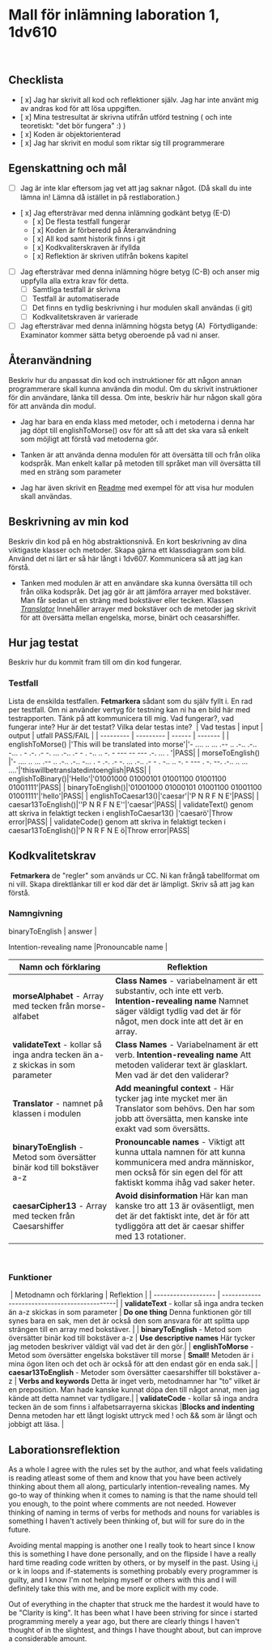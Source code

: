 
# Mall för inlämning laboration 1, 1dv610
​
## Checklista
  - [ x] Jag har skrivit all kod och reflektioner själv. Jag har inte använt mig av andras kod för att lösa uppgiften.
  - [ x] Mina testresultat är skrivna utifrån utförd testning ( och inte teoretiskt: "det bör fungera" :) )
  - [ x] Koden är objektorienterad
  - [ x] Jag har skrivit en modul som riktar sig till programmerare
​
## Egenskattning och mål
  - [ ] Jag är inte klar eftersom jag vet att jag saknar något. (Då skall du inte lämna in! Lämna då istället in på restlaboration.)
  - [ x] Jag eftersträvar med denna inlämning godkänt betyg (E-D)
    - [ x] De flesta testfall fungerar
    - [ x] Koden är förberedd på Återanvändning
    - [ x] All kod samt historik finns i git 
    - [ x] Kodkvaliterskraven är ifyllda
    - [ x] Reflektion är skriven utifrån bokens kapitel 
  - [ ] Jag eftersträvar med denna inlämning högre betyg (C-B) och anser mig uppfylla alla extra krav för detta. 
    - [ ] Samtliga testfall är skrivna    
    - [ ] Testfall är automatiserade
    - [ ] Det finns en tydlig beskrivning i hur modulen skall användas (i git)
    - [ ] Kodkvalitetskraven är varierade 
  - [ ] Jag eftersträvar med denna inlämning högsta betyg (A) 
​
Förtydligande: Examinator kommer sätta betyg oberoende på vad ni anser. 
​
## Återanvändning
Beskriv hur du anpassat din kod och instruktioner för att någon annan programmerare skall kunna använda din modul. Om du skrivit instruktioner för din användare, länka till dessa. Om inte, beskriv här hur någon skall göra för att använda din modul.

- Jag har bara en enda klass med metoder, och i metoderna i denna har jag döpt till englishToMorse() osv för att så att det ska vara så enkelt som möjligt att förstå vad metoderna gör. 

- Tanken är att använda denna modulen för att översätta till och från olika kodspråk. Man enkelt kallar på metoden till språket man vill översätta till med en sträng som parameter

- Jag har även skrivit en [Readme](README.md) med exempel för att visa hur modulen skall användas. 
​
## Beskrivning av min kod
Beskriv din kod på en hög abstraktionsnivå. En kort beskrivning av dina viktigaste klasser och metoder. Skapa gärna ett klassdiagram som bild. Använd det ni lärt er så här långt i 1dv607. Kommunicera så att jag kan förstå.

- Tanken med modulen är att en användare ska kunna översätta till och från olika kodspråk. Det jag gör är att jämföra arrayer med bokstäver. Man får sedan ut en sträng med bokstäver eller tecken. Klassen [*Translator*](./modules/Translator/Translator.js) Innehåller arrayer med bokstäver och de metoder jag skrivit för att översätta mellan engelska, morse, binärt och ceasarshiffer.
​
## Hur jag testat
Beskriv hur du kommit fram till om din kod fungerar.
​
### Testfall
Lista de enskilda testfallen. **Fetmarkera** sådant som du själv fyllt i. En rad per testfall. Om ni använder vertyg för testning kan ni ha en bild här med testrapporten. Tänk på att kommunicera till mig. Vad fungerar?, vad fungerar inte? Hur är det testat? Vilka delar testas inte?
​
| Vad testas      | input | output | utfall PASS/FAIL |
| --------- | --------- | ------ | ------- |
| englishToMorse() |'This will be translated into morse'|'- .... .. ...   .-- .. .-.. .-..   -... .   - .-. .- -. ... .-.. .- - . -..   .. -. - ---   -- --- .-. ... . '|PASS|
| morseToEnglish() |'- .... .. ... .-- .. .-.. .-.. -... . - .-. .- -. ... .-.. .- - . -.. .. -. - --- . -. --. .-.. .. ... ....'|'thiswillbetranslatedintoenglish|PASS|
| englishToBinary()|'Hello'|'01001000 01000101 01001100 01001100 01001111'|PASS|
| binaryToEnglish()|'01001000 01000101 01001100 01001100 01001111'|'hello'|PASS|
| englishToCaesar13()|'caesar'|'P N R F N E'|PASS|
| caesar13ToEnglish()|''P N R F N E''|'caesar'|PASS|
| validateText() genom att skriva in felaktigt tecken i englishToCaesar13() |'caesarö'|Throw error|PASS|
​| validateCode() genom att skriva in felaktigt tecken i caesar13ToEnglish()|'P N R F N E ö|Throw error|PASS|
​
## Kodkvalitetskrav
​
**Fetmarkera** de "regler" som används ur CC. Ni kan frångå tabellformat om ni vill. Skapa direktlänkar till er kod där det är lämpligt. Skriv så att jag kan förstå.
​
### Namngivning
binaryToEnglish   | answer  |

Intention-revealing name   |Pronouncable name   |


| Namn och förklaring  | Reflektion                                   |
| -------------------  | ---------------------------------------------|
| **morseAlphabet** - Array med tecken från morse-alfabet                    |  **Class Names** - variabelnament är ett substantiv, och inte ett verb. **Intention-revealing name** Namnet säger väldigt tydlig vad det är för något, men dock inte att det är en array. 
| **validateText** - kollar så inga andra tecken än a-z skickas in som parameter                    |  **Class Names** - Variabelnament är ett verb. **Intention-revealing name** Att metoden validerar text är glasklart. Men vad är det den validerar?                                             |
| **Translator** - namnet på klassen i modulen                     |  **Add meaningful context** - Här tycker jag inte mycket mer än Translator som behövs. Den har som jobb att översätta, men kanske inte exakt vad som översätts.                                          |
| **binaryToEnglish** - Metod som översätter binär kod till bokstäver a-z                    | **Pronouncable names** - Viktigt att kunna uttala namnen för att kunna kommunicera med andra människor, men också för sin egen del för att faktiskt komma ihåg vad saker heter.                                             |
| **caesarCipher13** - Array med tecken från Caesarshiffer                    | **Avoid disinformation** Här kan man kanske tro att 13 är oväsentligt, men det är det faktiskt inte, det är för att tydliggöra att det är caesar shiffer med 13 rotationer.                                              |
​ 
### Funktioner
​
| Metodnamn och förklaring  | Reflektion                                   |
| -------------------  | ---------------------------------------------|
| **validateText** - kollar så inga andra tecken än a-z skickas in som parameter                     |  **Do one thing** Denna funktionen gör till synes bara en sak, men det är också den som ansvara för att splitta upp strängen till en array med bokstäver. |
| **binaryToEnglish** - Metod som översätter binär kod till bokstäver a-z                     | **Use descriptive names** Här tycker jag metoden beskriver väldigt väl vad det är den gör.|
| **englishToMorse**  - Metod som översätter engelska bokstäver till morse                   |  **Small!** Metoden är i mina ögon liten och det och är också för att den endast gör en enda sak.|
| **caesar13ToEnglish** - Metoder som översätter caesarshiffer till bokstäver a-z                     |  **Verbs and keywords** Detta är inget verb, metodnamner har "to" vilket är en preposition. Man hade kanske kunnat döpa den till något annat, men jag kände att detta namnet var tydligare.|
| **validateCode** - kollar så inga andra tecken än de som finns i alfabetsarrayerna skickas |**Blocks and indenting** Denna metoden har ett långt logiskt uttryck med ! och && som är långt och jobbigt att läsa. |

## Laborationsreflektion


As a whole I agree with the rules set by the author, and what feels validating is reading atleast some of them and know that you have been actively thinking about them all along, particularly intention-revealing names. My go-to way of thinking when it comes to naming is that the name should tell you enough, to the point where comments are not needed. However thinking of naming in terms of verbs for methods and nouns for variables is something I haven't actively been thinking of, but will for sure do in the future. 

Avoiding mental mapping is another one I really took to heart since I know this is something I have done personally, and on the flipside I have a really hard time reading code written by others, or by myself in the past. Using i,j or k in loops and if-statements is something probably every programmer is guilty, and I know I'm not helping myself or others with this and I will definitely take this with me, and be more explicit with my code. 

Out of everything in the chapter that struck me the hardest it would have to be "Clarity is king". It has been what I have been striving for since i started programming merely a year ago, but there are clearly things I haven't thought of in the slightest, and things I have thought about, but can improve a considerable amount. 